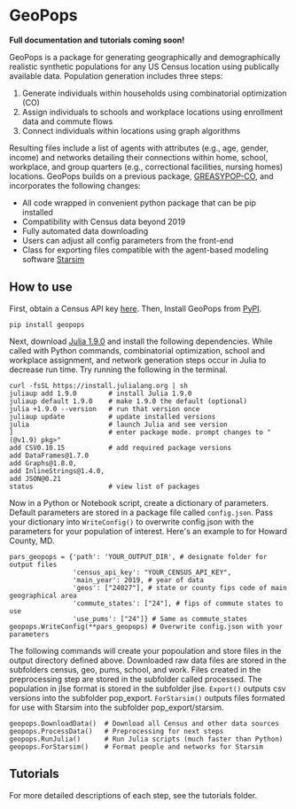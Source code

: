 # GeoPops
**Full documentation and tutorials coming soon!**

GeoPops is a package for generating geographically and demographically realistic synthetic populations for any US Census location using publically available data. Population generation includes three steps:
1. Generate individuals within households using combinatorial optimization (CO)
2. Assign individuals to schools and workplace locations using enrollment data and commute flows
3. Connect individuals within locations using graph algorithms

Resulting files include a list of agents with attributes (e.g., age, gender, income) and networks detailing their connections within home, school, workplace, and group quarters (e.g., correctional facilities, nursing homes) locations. GeoPops builds on a previous package, [GREASYPOP-CO](https://github.com/CDDEP-DC/GREASYPOP-CO/tree/main), and incorporates the following changes:
- All code wrapped in convenient python package that can be pip installed
- Compatibility with Census data beyond 2019
- Fully automated data downloading
- Users can adjust all config parameters from the front-end
- Class for exporting files compatible with the agent-based modeling software [Starsim](https://starsim.org/)


## How to use
First, obtain a Census API key [here](https://api.census.gov/data/key_signup.html).
Then, Install GeoPops from [PyPI](https://pypi.org/project/geopops/).
```
pip install geopops
```

Next, download [Julia 1.9.0](https://julialang.org/downloads/oldreleases/) and install the following dependencies. While called with Python commands, combinatorial optimization, school and workplace assignment, and network generation steps occur in Julia to decrease run time. Try running the following in the terminal.
```
curl -fsSL https://install.julialang.org | sh
juliaup add 1.9.0        # install Julia 1.9.0
juliaup default 1.9.0    # make 1.9.0 the default (optional)
julia +1.9.0 --version   # run that version once
juliaup update           # update installed versions
julia                    # launch Julia and see version
]                        # enter package mode. prompt changes to "(@v1.9) pkg>"
add CSV0.10.15           # add required package versions
add DataFrames@1.7.0
add Graphs@1.8.0, 
add InlineStrings@1.4.0, 
add JSON@0.21
status                   # view list of packages
```


Now in a Python or Notebook script, create a dictionary of parameters. Default parameters are stored in a package file called `config.json`. Pass your dictionary into `WriteConfig()` to overwrite config.json with the parameters for your population of interest. Here's an example to for Howard County, MD.
```
pars_geopops = {'path': 'YOUR_OUTPUT_DIR', # designate folder for output files
                'census_api_key': "YOUR_CENSUS_API_KEY", 
                'main_year': 2019, # year of data
                'geos': ["24027"], # state or county fips code of main geographical area
                'commute_states': ["24"], # fips of commute states to use
                'use_pums': ["24"]} # Same as commute_states
geopops.WriteConfig(**pars_geopops) # Overwrite config.json with your parameters
```
The following commands will create your popoulation and store files in the output directory defined above. Downloaded raw data files are stored in the subfolders census, geo, pums, school, and work. Files created in the preprocessing step are stored in the subfolder called processed. The population in jlse format is stored in the subfolder jlse. `Export()` outputs csv versions into the subfolder pop_export. `ForStarsim()` outputs files formated for use with Starsim into the subfolder pop_export/starsim.
```
geopops.DownloadData()  # Download all Census and other data sources
geopops.ProcessData()   # Preprocessing for next steps
geopops.RunJulia()      # Run Julia scripts (much faster than Python)
geopops.ForStarsim()    # Format people and networks for Starsim
```
## Tutorials
For more detailed descriptions of each step, see the tutorials folder.

